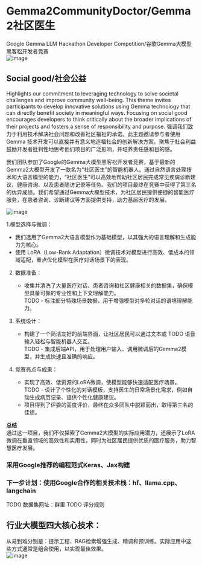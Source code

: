 # Gemma2CommunityDoctor/Gemma2社区医生    
Google Gemma LLM Hackathon Developer Competition/谷歌Gemma大模型黑客松开发者竞赛     
![image](https://github.com/user-attachments/assets/750ebcb8-c552-404f-9d44-d610f7b7031d)

## Social good/社会公益       
Highlights our commitment to leveraging technology to solve societal challenges and improve community well-being. This theme invites participants to develop innovative solutions using Gemma technology that can directly benefit society in meaningful ways. Focusing on social good encourages developers to think critically about the broader implications of their projects and fosters a sense of responsibility and purpose.
强调我们致力于利用技术解决社会问题和改善社区福祉的承诺。此主题邀请参与者使用 Gemma 技术开发可以直接并有意义地造福社会的创新解决方案。聚焦于社会利益鼓励开发者批判性地思考他们项目的广泛影响，并培养责任感和目的感。    

我们团队参加了Google的Gemma大模型黑客松开发者竞赛，基于最新的Gemma2大模型开发了一款名为“社区医生”的智能机器人。通过自然语言处理技术和大语言模型的能力，“社区医生”可以高效地帮助社区居民完成常见疾病诊断建议、健康咨询、以及患者随访记录等任务。我们的项目最终在竞赛中获得了第三名的优异成绩。我们希望通过Gemma大模型技术，为社区居民提供便捷的智能医疗服务，在患者咨询、诊断建议等方面提供支持，助力基层医疗的发展。    

![image](https://github.com/user-attachments/assets/f36d4508-382c-4070-b245-b5c8c67cee3c)

1.模型选择与微调：  
   - 我们选用了Gemma2大语言模型作为基础模型，以其强大的语言理解和生成能力为核心。  
   - 使用 LoRA（Low-Rank Adaptation）微调技术对模型进行高效、低成本的领域适配，重点优化模型在医疗对话场景下的表现。  

2. 数据准备：  
   - 收集并清洗了大量医疗对话、患者咨询和社区健康相关的数据集，确保模型具备可靠的专业性和上下文理解能力。  
   TODO - 标注部分特殊场景数据，用于增强模型对多轮对话的语境理解能力。  

3. 系统设计：  
   - 构建了一个简洁友好的前端界面，让社区居民可以通过文本或 TODO 语音输入轻松与智能机器人交互。  
   TODO - 集成后端API，用于处理用户输入、调用微调后的Gemma2模型，并生成快速且准确的响应。  

4. 竞赛亮点与成果：  
   - 实现了高效、低资源的LoRA微调，使模型能够快速适配医疗场景。  
   TODO - 设计了个性化的对话模板，支持医生的日常场景化需求，例如自动生成病历记录、提供个性化健康建议。  
   - 项目得到了评委的高度评价，最终在众多团队中脱颖而出，取得第三名的佳绩。  

**总结**  
通过这一项目，我们不仅探索了Gemma2大模型的实际应用潜力，还展示了LoRA微调在垂直领域的高效性和实用性，同时为社区居民提供优质的医疗服务，助力智慧医疗发展。

### 采用Google推荐的编程范式Keras、Jax构建
### 下一步计划：使用Google合作的相关技术栈：hf、llama.cpp、langchain

TODO 数据集网址：群里
TODO 评分规则   

## 行业大模型四大核心技术：
从易到难分别是：提示工程、RAG检索增强生成、精调和预训练。实际应用中这些方式通常是组合使用，以实现最佳效果。        
![image](https://github.com/user-attachments/assets/b54b0a88-2559-40a3-b4c5-8b8dc8000258)

